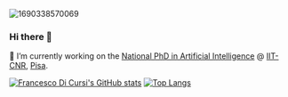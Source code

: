 ![1690338570069](https://github.com/FrancescoDiCursi/FrancescoDiCursi/assets/79453817/63e4aea6-5f35-40a8-86e8-13835bf8ae2f)

### Hi there 👋

🔭 I’m currently working on the [National PhD in Artificial Intelligence](https://phd-ai-society.di.unipi.it/) @ [IIT-CNR](https://www.iit.cnr.it/), [Pisa](https://www.unipi.it/).

<!--
**FrancescoDiCursi/FrancescoDiCursi** is a ✨ _special_ ✨ repository because its `README.md` (this file) appears on your GitHub profile.

Here are some ideas to get you started:

- 🔭 I’m currently working on ...
- 🌱 I’m currently learning ...
- 👯 I’m looking to collaborate on ...
- 🤔 I’m looking for help with ...
- 💬 Ask me about ...
- 📫 How to reach me: ...
- 😄 Pronouns: ...
- ⚡ Fun fact: ...
-->
[![Francesco Di Cursi's GitHub stats](https://github-readme-stats.vercel.app/api?username=FrancescoDiCursi&show_icons=true&bg_color=00000000)](https://github.com/anuraghazra/github-readme-stats)  [![Top Langs](https://github-readme-stats.vercel.app/api/top-langs/?username=FrancescoDiCursi&layout=compact&hide_progress=true&theme=transparent)](https://github.com/anuraghazra/github-readme-stats)

<!--_______________________________________________________
### Commissioned sites (just a few)

- #### HulaHoop
  A minimal site for children animation activties @ [texilium.github.io/HulaHoop](https://texilium.github.io/HulaHoop)

- #### Sillabo
  A minimal word/syllable-based game intended for kids @ [francescodicursi.github.io/Sillabo](https://francescodicursi.github.io/Sillabo)
--->
